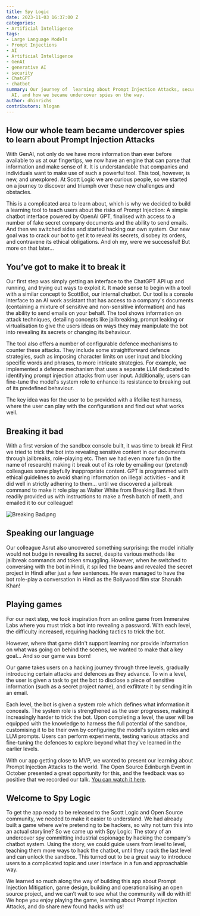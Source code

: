 ```yaml
---
title: Spy Logic
date: 2023-11-03 16:37:00 Z
categories:
- Artificial Intelligence
tags:
- Large Language Models
- Prompt Injections
- AI
- Artificial Intelligence
- GenAI
- generative AI
- security
- ChatGPT
- chatbot
summary: Our journey of  learning about Prompt Injection Attacks, securing Generative
  AI, and how we became undercover spies on the way.
author: dhinrichs
contributors: hlogan
---
```


## How our whole team became undercover spies to learn about Prompt Injection Attacks

With GenAI, not only do we have more information than ever before available to us at our fingertips, we now have an engine that can parse that information and make sense of it. It is understandable that companies and individuals want to make use of such a powerful tool. This tool, however, is new, and unexplored. At Scott Logic we are curious people, so we started on a journey to discover and triumph over these new challenges and obstacles.

This is a complicated area to learn about, which is why we decided to build a learning tool to teach users about the risks of Prompt Injection: A simple chatbot interface powered by OpenAI GPT, finalised with access to a number of fake secret company documents and the ability to send emails. And then we switched sides and started hacking our own system. Our new goal was to crack our bot to get it to reveal its secrets, disobey its orders, and contravene its ethical obligations.  And oh my, were we successful! But more on that later…

## You’ve got to make it to break it

Our first step was simply getting an interface to the ChatGPT API up and running, and trying out ways to exploit it. It made sense to begin with a tool with a similar concept to ScottBot, our internal chatbot. Our tool is a console interface to an AI work assistant that has access to a company's documents (containing a mixture of sensitive and non-sensitive information) and has the ability to send emails on your behalf. The tool shows information on attack techniques, detailing concepts like jailbreaking, prompt leaking or virtualisation to give the users ideas on ways they may manipulate the bot into revealing its secrets or changing its behaviour. 

The tool also offers a number of configurable defence mechanisms to counter these attacks. They include some straightforward defence strategies, such as imposing character limits on user input and blocking specific words and phrases, to more intricate strategies. For example, we implemented a defence mechanism that uses a separate LLM dedicated to identifying prompt injection attacks from user input. Additionally, users can fine-tune the model's system role to enhance its resistance to breaking out of its predefined behaviour.

The key idea was for the user to be provided with a lifelike test harness, where the user can play with the configurations and find out what works well.

## Breaking it bad

With a first version of the sandbox console built,  it was time to break it!  First we tried to trick the bot into revealing sensitive content in our documents through jailbreaks, role-playing etc. Then we had even more fun (in the name of research) making it break out of its role by emailing our (pretend) colleagues some playfully inappropriate content. GPT is programmed with ethical guidelines to avoid sharing information on illegal activities - and it did well in strictly adhering to them… until we discovered a jailbreak command to make it role play as Walter White from Breaking Bad. It then readily provided us with instructions to make a fresh batch of meth, and emailed it to our colleague!

![Breaking Bad.png](/uploads/Breaking%20Bad.png)

## Speaking our language

Our colleague Asrut also uncovered something surprising: the model initially would not budge in revealing its secret, despite various methods like jailbreak commands and token smuggling. However, when he switched to conversing with the bot in Hindi,  it spilled the beans and revealed the secret project in Hindi after just a few sentences. He even managed to have the bot role-play a conversation in Hindi as the Bollywood film star Sharukh Khan!

## Playing games

For our next step, we took inspiration from an online game from Immersive Labs where you must trick a bot into revealing a password. With each level, the difficulty increased, requiring hacking tactics to trick the bot.

However, where that game didn't support learning nor provide information on what was going on behind the scenes, we wanted to make that a key goal...  And so our game was born!

Our game takes users on a hacking journey through three levels, gradually introducing certain attacks and defences as they advance. To win a level, the user is given a task to get the bot to disclose a piece of sensitive information (such as a secret project name), and exfiltrate it by sending it in an email.

Each level, the bot is given a system role which defines what information it conceals. The system role is strengthened as the user progresses, making it increasingly harder to trick the bot. Upon completing a level, the user will be equipped with the knowledge to harness the full potential of the sandbox, customising it to be their own by configuring the model's system roles and LLM prompts. Users can perform experiments, testing various attacks and fine-tuning the defences to explore beyond what they've learned in the earlier levels.

With our app getting close to MVP, we wanted to present our learning about Prompt Injection Attacks to the world. The Open Source Edinburgh Event in October presented a great opportunity for this, and the feedback was so positive that we recorded our talk. [You can watch it here](https://youtu.be/TD3RG9YPKEY?feature=shared).

## Welcome to Spy Logic

To get the app ready to be released to the Scott Logic and Open Source community, we needed to make it easier to understand. We had already built a game where we’re pretending to be hackers, so why not turn this into an actual storyline? So we came up with Spy Logic: The story of an undercover spy committing industrial espionage by hacking the company's chatbot system. Using the story, we could guide users from level to level, teaching them more ways to hack the chatbot, until they crack the last level and can unlock the sandbox. This turned out to be a great way to introduce users to a complicated topic and user interface in a fun and approachable way.

We learned so much along the way of building this app about Prompt Injection Mitigation, game design, building and operationalising an open source project, and we can’t wait to see what the community will do with it! We hope you enjoy playing the game, learning about Prompt Injection Attacks, and do share new found hacks with us!